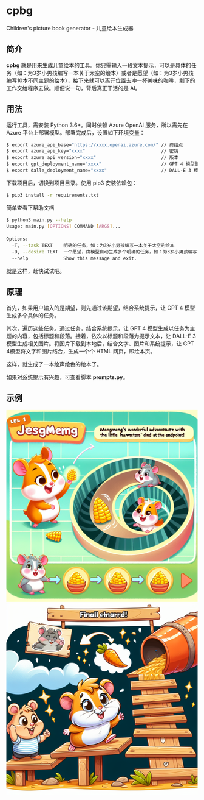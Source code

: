 # cpbg
Children's picture book generator - 儿童绘本生成器

## 简介

**cpbg** 就是用来生成儿童绘本的工具。你只需输入一段文本提示，可以是具体的任务（如：为3岁小男孩编写一本关于太空的绘本）或者是愿望（如：为3岁小男孩编写10本不同主题的绘本），接下来就可以离开位置去冲一杯美味的咖啡，剩下的工作交给程序去做。顺便说一句，背后真正干活的是 AI。

## 用法

运行工具，需安装 Python 3.6+。同时依赖 Azure OpenAI 服务，所以需先在 Azure 平台上部署模型。部署完成后，设置如下环境变量：

```bash
$ export azure_api_base="https://xxxx.openai.azure.com/" // 终结点
$ export azure_api_key="xxxx"                            // 密钥
$ export azure_api_version="xxxx"                        // 版本
$ export gpt_deployment_name="xxxx"                      // GPT 4 模型部署名称
$ export dalle_deployment_name="xxxx"                    // DALL-E 3 模型部署名称
```

下载项目后，切换到项目目录。使用 pip3 安装依赖包：

```bash
$ pip3 install -r requirements.txt
```

简单查看下帮助文档

```bash
$ python3 main.py --help
Usage: main.py [OPTIONS] COMMAND [ARGS]...

Options:
  -T, --task TEXT    明确的任务，如：为3岁小男孩编写一本关于太空的绘本
  -D, --desire TEXT  一个愿望，由模型自动生成多个明确的任务，如：为3岁小男孩编写10本不同主题的绘本
  --help             Show this message and exit.
```

就是这样，赶快试试吧。

## 原理

首先，如果用户输入的是期望，则先通过该期望，结合系统提示，让 GPT 4 模型生成多个具体的任务。

其次，遍历这些任务。通过任务，结合系统提示，让 GPT 4 模型生成以任务为主题的内容，包括标题和段落。接着，依次以标题和段落为提示文本，让 DALL-E 3 模型生成相关图片。将图片下载到本地后，结合文字、图片和系统提示，让 GPT 4模型将文字和图片结合，生成一个个 HTML 网页，即绘本页。

这样，就生成了一本绘声绘色的绘本了。

如果对系统提示有兴趣，可查看脚本 **prompts.py**。

## 示例

![第一关](/demo/04.png "第一关")
![第三关](/demo/06.png "第三关")

